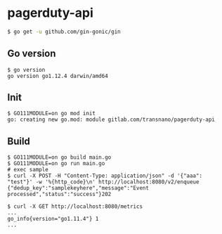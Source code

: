 # pagerduty-api

``` sh
$ go get -u github.com/gin-gonic/gin
```

## Go version

``` shell
$ go version
go version go1.12.4 darwin/amd64
```

## Init

``` shell
$ GO111MODULE=on go mod init
go: creating new go.mod: module gitlab.com/transnano/pagerduty-api
```

## Build

``` shell
$ GO111MODULE=on go build main.go
$ GO111MODULE=on go run main.go
# exec sample
$ curl -X POST -H "Content-Type: application/json" -d '{"aaa": "test"}' -w '%{http_code}\n' http://localhost:8080/v2/enqueue
{"dedup_key":"samplekeyhere","message":"Event processed","status":"success"}202

$ curl -X GET http://localhost:8080/metrics
...
go_info{version="go1.11.4"} 1
...
```
